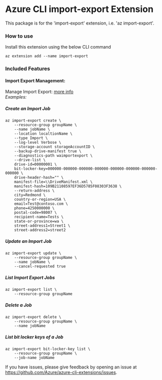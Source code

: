# Azure CLI import-export Extension #
This package is for the 'import-export' extension, i.e. 'az import-export'.

### How to use ###
Install this extension using the below CLI command
```
az extension add --name import-export
```

### Included Features
#### Import Export Management:
Manage Import Export: [more info](https://docs.microsoft.com/en-us/azure/storage/common/storage-import-export-service)\
*Examples:*

##### Create an Import Job

```
az import-export create \
    --resource-group groupName \
    --name jobName \
    --location localtionName \
    --type Import \
    --log-level Verbose \
    --storage-account storageAccountID \
    --backup-drive-manifest true \
    --diagnostics-path waimportexport \
    --drive-list \
    drive-id=00000001 \
    bit-locker-key=000000-000000-000000-000000-000000-000000-000000-000000 \
    drive-header-hash="" \
    manifest-file=\\DriveManifest.xml \
    manifest-hash=109B21108597EF36D5785F08303F3638 \
    --return-address \
    city=Redmond \
    country-or-region=USA \
    email=Test@contoso.com \
    phone=4250000000 \
    postal-code=98007 \
    recipient-name=Tests \
    state-or-province=wa \
    street-address1=Street1 \
    street-address2=street2
```

##### Update an Import Job

```
az import-export update \
    --resource-group groupName \
    --name jobName \
    --cancel-requested true
```

##### List Import Export Jobs

```
az import-export list \
    --resource-group groupName
```

##### Delete a Job

```
az import-export delete \
    --resource-group groupName \
    --name jobName
```

##### List bit locker keys of a Job

```
az import-export bit-locker-key list \
    --resource-group groupName \
    --job-name jobName
```


If you have issues, please give feedback by opening an issue at https://github.com/Azure/azure-cli-extensions/issues.

